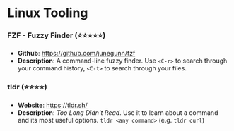 # Linux Tooling

<!-- Template: 
### AAA (:star::star:)

- **Github**: https://AAAAAAAAAAAAAAAAA
- **Description**: AAAAAAAAAAAAA 
-->

### FZF - Fuzzy Finder (:star::star::star::star::star:)

- **Github**: https://github.com/junegunn/fzf
- **Description**: A command-line fuzzy finder. Use `<C-r>` to search through your command history, `<C-t>` to search through your files.


### tldr (:star::star::star::star:)

- **Website**: https://tldr.sh/
- **Description**: _Too Long Didn't Read_. Use it to learn about a command and its most useful options. `tldr <any command>` (e.g. `tldr curl`)